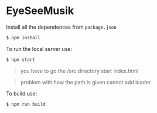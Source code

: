 # EyeSeeMusik

Install all the dependences from `package.json`

```sh
$ npm install 
```

To run the local server use:

```sh
$ npm start

```
> you have to go the /src directory start index.html

> problem with how the path is given cannot add loader

To build use:
```sh
$ npm run build
```